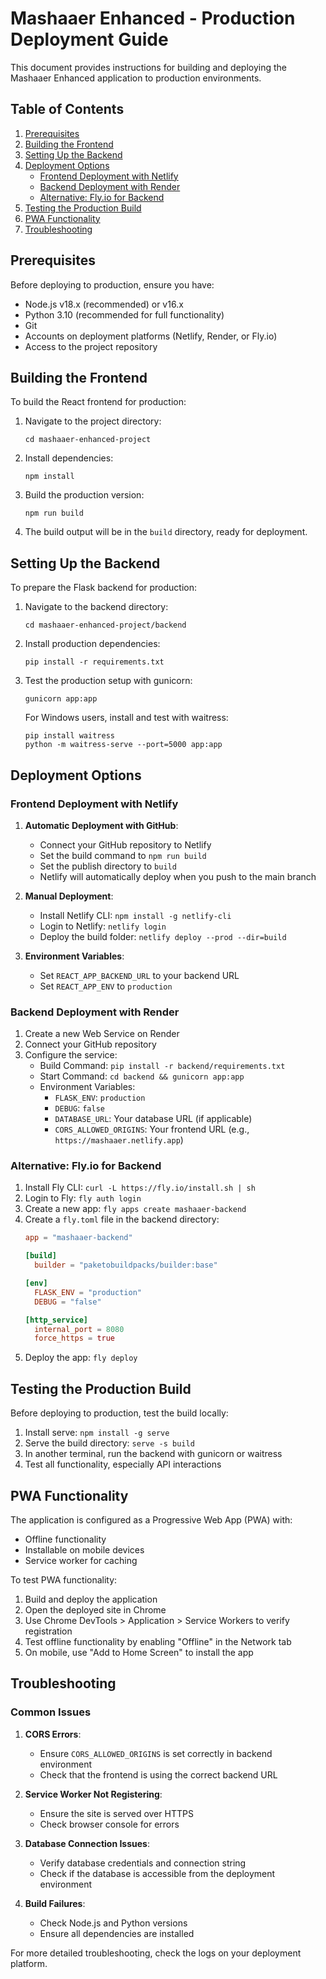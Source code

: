 # Mashaaer Enhanced - Production Deployment Guide

This document provides instructions for building and deploying the Mashaaer Enhanced application to production environments.

## Table of Contents

1. [Prerequisites](#prerequisites)
2. [Building the Frontend](#building-the-frontend)
3. [Setting Up the Backend](#setting-up-the-backend)
4. [Deployment Options](#deployment-options)
   - [Frontend Deployment with Netlify](#frontend-deployment-with-netlify)
   - [Backend Deployment with Render](#backend-deployment-with-render)
   - [Alternative: Fly.io for Backend](#alternative-flyio-for-backend)
5. [Testing the Production Build](#testing-the-production-build)
6. [PWA Functionality](#pwa-functionality)
7. [Troubleshooting](#troubleshooting)

## Prerequisites

Before deploying to production, ensure you have:

- Node.js v18.x (recommended) or v16.x
- Python 3.10 (recommended for full functionality)
- Git
- Accounts on deployment platforms (Netlify, Render, or Fly.io)
- Access to the project repository

## Building the Frontend

To build the React frontend for production:

1. Navigate to the project directory:
   ```
   cd mashaaer-enhanced-project
   ```

2. Install dependencies:
   ```
   npm install
   ```

3. Build the production version:
   ```
   npm run build
   ```

4. The build output will be in the `build` directory, ready for deployment.

## Setting Up the Backend

To prepare the Flask backend for production:

1. Navigate to the backend directory:
   ```
   cd mashaaer-enhanced-project/backend
   ```

2. Install production dependencies:
   ```
   pip install -r requirements.txt
   ```

3. Test the production setup with gunicorn:
   ```
   gunicorn app:app
   ```

   For Windows users, install and test with waitress:
   ```
   pip install waitress
   python -m waitress-serve --port=5000 app:app
   ```

## Deployment Options

### Frontend Deployment with Netlify

1. **Automatic Deployment with GitHub**:
   - Connect your GitHub repository to Netlify
   - Set the build command to `npm run build`
   - Set the publish directory to `build`
   - Netlify will automatically deploy when you push to the main branch

2. **Manual Deployment**:
   - Install Netlify CLI: `npm install -g netlify-cli`
   - Login to Netlify: `netlify login`
   - Deploy the build folder: `netlify deploy --prod --dir=build`

3. **Environment Variables**:
   - Set `REACT_APP_BACKEND_URL` to your backend URL
   - Set `REACT_APP_ENV` to `production`

### Backend Deployment with Render

1. Create a new Web Service on Render
2. Connect your GitHub repository
3. Configure the service:
   - Build Command: `pip install -r backend/requirements.txt`
   - Start Command: `cd backend && gunicorn app:app`
   - Environment Variables:
     - `FLASK_ENV`: `production`
     - `DEBUG`: `false`
     - `DATABASE_URL`: Your database URL (if applicable)
     - `CORS_ALLOWED_ORIGINS`: Your frontend URL (e.g., `https://mashaaer.netlify.app`)

### Alternative: Fly.io for Backend

1. Install Fly CLI: `curl -L https://fly.io/install.sh | sh`
2. Login to Fly: `fly auth login`
3. Create a new app: `fly apps create mashaaer-backend`
4. Create a `fly.toml` file in the backend directory:
   ```toml
   app = "mashaaer-backend"
   
   [build]
     builder = "paketobuildpacks/builder:base"
   
   [env]
     FLASK_ENV = "production"
     DEBUG = "false"
   
   [http_service]
     internal_port = 8080
     force_https = true
   ```
5. Deploy the app: `fly deploy`

## Testing the Production Build

Before deploying to production, test the build locally:

1. Install serve: `npm install -g serve`
2. Serve the build directory: `serve -s build`
3. In another terminal, run the backend with gunicorn or waitress
4. Test all functionality, especially API interactions

## PWA Functionality

The application is configured as a Progressive Web App (PWA) with:

- Offline functionality
- Installable on mobile devices
- Service worker for caching

To test PWA functionality:

1. Build and deploy the application
2. Open the deployed site in Chrome
3. Use Chrome DevTools > Application > Service Workers to verify registration
4. Test offline functionality by enabling "Offline" in the Network tab
5. On mobile, use "Add to Home Screen" to install the app

## Troubleshooting

### Common Issues

1. **CORS Errors**:
   - Ensure `CORS_ALLOWED_ORIGINS` is set correctly in backend environment
   - Check that the frontend is using the correct backend URL

2. **Service Worker Not Registering**:
   - Ensure the site is served over HTTPS
   - Check browser console for errors

3. **Database Connection Issues**:
   - Verify database credentials and connection string
   - Check if the database is accessible from the deployment environment

4. **Build Failures**:
   - Check Node.js and Python versions
   - Ensure all dependencies are installed

For more detailed troubleshooting, check the logs on your deployment platform.
